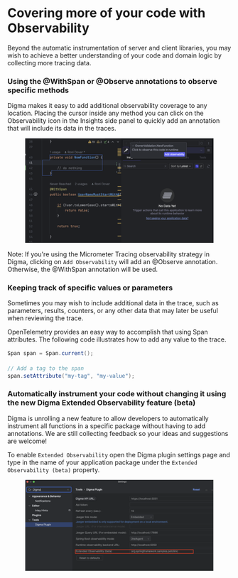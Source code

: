# Covering more of your code with Observability

Beyond the automatic instrumentation of server and client libraries, you may wish to achieve a better understanding of your code and domain logic by collecting more tracing data.

### Using the @WithSpan or @Observe annotations to observe specific methods&#x20;

Digma makes it easy to add additional observability coverage to any location. Placing the cursor inside any method you can click on the Observability icon in the Insights side panel to quickly add an annotation that will include its data in the traces.

<figure><img src="../../.gitbook/assets/image (1) (1) (1).png" alt=""><figcaption></figcaption></figure>

Note: If you're using the Micrometer Tracing observability strategy in Digma, clicking on `Add Observability` will add an @Observe annotation. Otherwise, the @WithSpan annotation will be used.

### Keeping track of specific values or parameters

Sometimes you may wish to include additional data in the trace, such as parameters, results, counters, or any other data that may later be useful when reviewing the trace.&#x20;

OpenTelemetry provides an easy way to accomplish that using Span attributes.  The following code illustrates how to add any value to the trace.

```java
Span span = Span.current();

// Add a tag to the span
span.setAttribute("my-tag", "my-value");
```

### Automatically instrument your code without changing it using the new Digma Extended Observability feature (beta)

Digma is unrolling a new feature to allow developers to automatically instrument all functions in a specific package without having to add annotations. We are still collecting feedback so your ideas and suggestions are welcome!&#x20;

To enable `Extended Observability` open the Digma plugin settings page and type in the name of your application package under the `Extended Observability (beta)` property.

<figure><img src="../../.gitbook/assets/image (3) (1).png" alt=""><figcaption></figcaption></figure>
